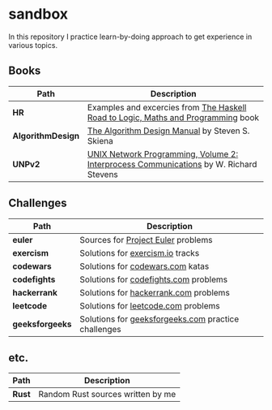 # sandbox

In this repository I practice learn-by-doing approach to get experience in various topics.

## Books

Path | Description
--- | ---
| **HR** | Examples and excercies from [The Haskell Road to Logic, Maths and Programming](https://www.amazon.com/Haskell-Logic-Programming-Second-Computing/dp/0954300696) book |
| **AlgorithmDesign** | [The Algorithm Design Manual](https://www.amazon.com/Algorithm-Design-Manual-Steven-Skiena/dp/1849967202) by Steven S. Skiena |
| **UNPv2** | [UNIX Network Programming, Volume 2: Interprocess Communications](https://www.amazon.com/dp/0130810819/) by W. Richard Stevens |

## Challenges

Path|Description
--- | ---
| **euler** | Sources for [Project Euler](https://projecteuler.net/) problems |
| **exercism** | Solutions for [exercism.io](https://exercism.io/) tracks|
| **codewars** | Solutions for [codewars.com](https://codewars.com/) katas |
| **codefights** | Solutions for [codefights.com](https://www.codefights.com/) problems |
| **hackerrank** | Solutions for [hackerrank.com](https://www.hackerrank.com/) problems |
| **leetcode** | Solutions for [leetcode.com](https://leetcode.com/) problems |
| **geeksforgeeks** | Solutions for [geeksforgeeks.com](https://practice.geeksforgeeks.org) practice challenges |

## etc.

Path|Description
--- | ---
| **Rust** | Random Rust sources written by me |
